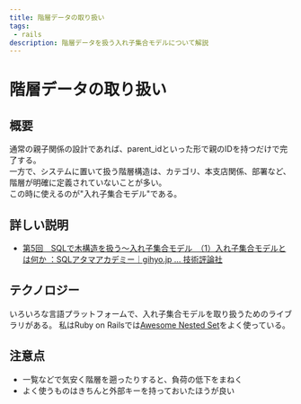 ```yaml
---
title: 階層データの取り扱い
tags:
 - rails
description: 階層データを扱う入れ子集合モデルについて解説
---
```


# 階層データの取り扱い

## 概要
通常の親子関係の設計であれば、parent_idといった形で親のIDを持つだけで完了する。<br />
一方で、システムに置いて扱う階層構造は、カテゴリ、本支店関係、部署など、階層が明確に定義されていないことが多い。<br />
この時に使えるのが"入れ子集合モデル"である。<br />

## 詳しい説明
 - [第5回　SQLで木構造を扱う～入れ子集合モデル　（1）入れ子集合モデルとは何か ：SQLアタマアカデミー｜gihyo.jp … 技術評論社](https://gihyo.jp/dev/serial/01/sql_academy2/000501)

## テクノロジー
いろいろな言語プラットフォームで、入れ子集合モデルを取り扱うためのライブラリがある。
私はRuby on Railsでは[Awesome Nested Set](https://github.com/collectiveidea/awesome_nested_set)をよく使っている。

## 注意点
 - 一覧などで気安く階層を遡ったりすると、負荷の低下をまねく
 - よく使うものはきちんと外部キーを持っておいたほうが良い
